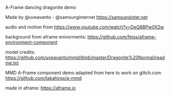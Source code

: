 A-Frame dancing dragonite demo

Made by @uveavanto - @samsunginternet https://samsunginter.net

audio and motion from https://www.youtube.com/watch?v=DeQ8BPw0X2w

background from aframe enivorments: https://github.com/feiss/aframe-environment-component 

model credits: https://github.com/uveavanto/mmd/blob/master/Dragonite%20Normal/readme.txt 

MMD A-Frame component demo adapted from here to work on glitch.com https://github.com/takahirox/a-mmd

made in aframe: https://aframe.io

